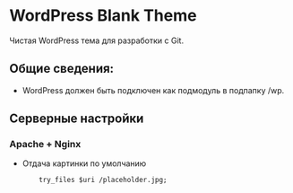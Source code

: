 # WordPress Blank Theme
Чистая WordPress тема для разработки с Git.

## Общие сведения:
+ WordPress должен быть подключен как подмодуль в подпапку /wp.

## Серверные настройки
### Apache + Nginx
+ Отдача картинки по умолчанию

	```
		try_files $uri /placeholder.jpg;
	```



